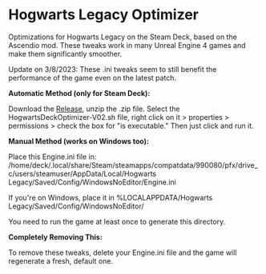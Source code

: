 # Hogwarts Legacy Optimizer
Optimizations for Hogwarts Legacy on the Steam Deck, based on the Ascendio mod. These tweaks work in many Unreal Engine 4 games and make them significantly smoother.

Update on 3/8/2023: These .ini tweaks seem to still benefit the performance of the game even on the latest patch.

**Automatic Method (only for Steam Deck):**

Download the [Release](https://github.com/sevansup/HogwartsLegacyOptimizer/releases), unzip the .zip file. Select the HogwartsDeckOptimizer-V02.sh file, right click on it > properties > permissions > check the box for "is executable."
Then just click and run it.

**Manual Method (works on Windows too):**

Place this Engine.ini file in:
/home/deck/.local/share/Steam/steamapps/compatdata/990080/pfx/drive_c/users/steamuser/AppData/Local/Hogwarts Legacy/Saved/Config/WindowsNoEditor/Engine.ini

If you're on Windows, place it in %LOCALAPPDATA/Hogwarts Legacy/Saved/Config/WindowsNoEditor/

You need to run the game at least once to generate this directory.

**Completely Removing This:**

To remove these tweaks, delete your Engine.ini file and the game will regenerate a fresh, default one.
